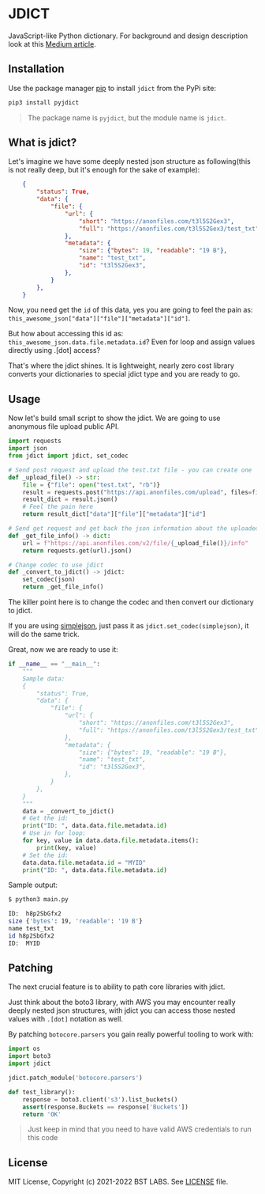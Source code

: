 # JDICT

JavaScript-like Python dictionary. 
For background and design description look at this [Medium article](https://medium.com/swlh/jdict-javascript-dict-in-python-e7a5383939ab).

## Installation

Use the package manager [pip](https://pip.pypa.io/en/stable/) to install `jdict` from the PyPi site:

```bash
pip3 install pyjdict
```

> The package name is `pyjdict`, but the module name is `jdict`.

## What is jdict?

Let's imagine we have some deeply nested json structure as following(this is not really deep, but it's enough for the sake of example):

```json
    {
        "status": True,
        "data": {
            "file": {
                "url": {
                    "short": "https://anonfiles.com/t3l5S2Gex3",
                    "full": "https://anonfiles.com/t3l5S2Gex3/test_txt",
                },
                "metadata": {
                    "size": {"bytes": 19, "readable": "19 B"},
                    "name": "test_txt",
                    "id": "t3l5S2Gex3",
                },
            }
        },
    }
```

Now, you need get the `id` of this data, yes you are going to feel the pain as: `this_awesome_json["data"]["file"]["metadata"]["id"]`.

But how about accessing this id as: `this_awesome_json.data.file.metadata.id`? Even for loop and assign values directly using .[dot] access?

That's where the jdict shines. It is lightweight, nearly zero cost library converts your dictionaries to special jdict type and you are ready to go.

## Usage

Now let's build small script to show the jdict. We are going to use anonymous file upload public API.

```py
import requests
import json
from jdict import jdict, set_codec

# Send post request and upload the test.txt file - you can create one
def _upload_file() -> str:
    file = {"file": open("test.txt", "rb")}
    result = requests.post("https://api.anonfiles.com/upload", files=file)
    result_dict = result.json()
    # Feel the pain here
    return result_dict["data"]["file"]["metadata"]["id"]

# Send get request and get back the json information about the uploaded file
def _get_file_info() -> dict:
    url = f"https://api.anonfiles.com/v2/file/{_upload_file()}/info"
    return requests.get(url).json()

# Change codec to use jdict
def _convert_to_jdict() -> jdict:
    set_codec(json)
    return _get_file_info()
```

The killer point here is to change the codec and then convert our dictionary to jdict.

If you are using [simplejson](https://pypi.org/project/simplejson/), just pass it as `jdict.set_codec(simplejson)`, it will do the same trick.

Great, now we are ready to use it:

```py
if __name__ == "__main__":
    """
    Sample data:
    {
        "status": True,
        "data": {
            "file": {
                "url": {
                    "short": "https://anonfiles.com/t3l5S2Gex3",
                    "full": "https://anonfiles.com/t3l5S2Gex3/test_txt",
                },
                "metadata": {
                    "size": {"bytes": 19, "readable": "19 B"},
                    "name": "test_txt",
                    "id": "t3l5S2Gex3",
                },
            }
        },
    }
    """
    data = _convert_to_jdict()
    # Get the id:
    print("ID: ", data.data.file.metadata.id)
    # Use in for loop:
    for key, value in data.data.file.metadata.items():
        print(key, value)
    # Set the id:
    data.data.file.metadata.id = "MYID"
    print("ID: ", data.data.file.metadata.id)

```

Sample output:

```sh
$ python3 main.py

ID:  h8p2SbGfx2
size {'bytes': 19, 'readable': '19 B'}
name test_txt
id h8p2SbGfx2
ID:  MYID
```

## Patching

The next crucial feature is to ability to path core libraries with jdict.

Just think about the boto3 library, with AWS you may encounter really deeply nested json structures, 
with jdict you can access those nested values with `.[dot]` notation as well.

By patching `botocore.parsers` you gain really powerful tooling to work with:

```py
import os
import boto3
import jdict

jdict.patch_module('botocore.parsers')

def test_library():
    response = boto3.client('s3').list_buckets()
    assert(response.Buckets == response['Buckets'])
    return 'OK'
```

> Just keep in mind that you need to have valid AWS credentials to run this code


## License

MIT License, Copyright (c) 2021-2022 BST LABS. See [LICENSE](LICENSE.md) file.




